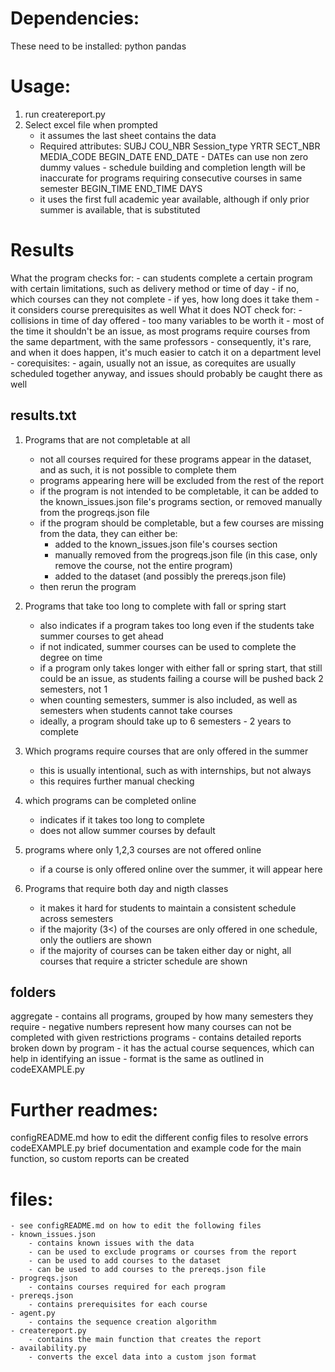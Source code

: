 # Dependencies:
These need to be installed:
python
pandas


# Usage:
1. run createreport.py
2. Select excel file when prompted
	- it assumes the last sheet contains the data
	- Required attributes:
		SUBJ
		COU_NBR
		Session_type
		YRTR
		SECT_NBR
		MEDIA_CODE
		BEGIN_DATE
		END_DATE
			- DATEs can use non zero dummy values
			- schedule building and completion length will be inaccurate for programs requiring consecutive courses in same semester
		BEGIN_TIME
		END_TIME
		DAYS
	- it uses the first full academic year available, although if only prior summer is available, that is substituted



# Results
What the program checks for:
	- can students complete a certain program with certain limitations, such as delivery method or time of day
		- if no, which courses can they not complete
		- if yes, how long does it take them
	- it considers course prerequisites as well
What it does NOT check for:
	- collisions in time of day offered
		- too many variables to be worth it
		- most of the time it shouldn't be an issue, as most programs require courses from the same department, with the same professors
		- consequently, it's rare, and when it does happen, it's much easier to catch it on a department level
	- corequisites:
		- again, usually not an issue, as corequites are usually scheduled together anyway, and issues should probably be caught there as well


## results.txt
1. Programs that are not completable at all
	- not all courses required for these programs appear in the dataset, and as such, it is not possible to complete them
	- programs appearing here will be excluded from the rest of the report
	- if the program is not intended to be completable, it can be added to the known_issues.json file's programs section, or removed manually from the progreqs.json file
	- if the program should be completable, but a few courses are missing from the data, they can either be:
		- added to the known_issues.json file's courses section
		- manually removed from the progreqs.json file (in this case, only remove the course, not the entire program)
		- added to the dataset (and possibly the prereqs.json file)
	- then rerun the program

2. Programs that take too long to complete with fall or spring start
	- also indicates if a program takes too long even if the students take summer courses to get ahead
	- if not indicated, summer courses can be used to complete the degree on time
	- if a program only takes longer with either fall or spring start, that still could be an issue, as students failing a course will be pushed back 2 semesters, not 1
	- when counting semesters, summer is also included, as well as semesters when students cannot take courses
	- ideally, a program should take up to 6 semesters - 2 years to complete

3. Which programs require courses that are only offered in the summer
	- this is usually intentional, such as with internships, but not always
	- this requires further manual checking

4. which programs can be completed online
	- indicates if it takes too long to complete
	- does not allow summer courses by default

5. programs where only 1,2,3 courses are not offered online
	- if a course is only offered online over the summer, it will appear here

6. Programs that require both day and nigth classes
	- it makes it hard for students to maintain a consistent schedule across semesters
	- if the majority (3<) of the courses are only offered in one schedule, only the outliers are shown
	- if the majority of courses can be taken either day or night, all courses that require a stricter schedule are shown


## folders
aggregate
	- contains all programs, grouped by how many semesters they require
	- negative numbers represent how many courses can not be completed with given restrictions
programs
	- contains detailed reports broken down by program
	- it has the actual course sequences, which can help in identifying an issue
	- format is the same as outlined in codeEXAMPLE.py


# Further readmes:
configREADME.md
how to edit the different config files to resolve errors
codeEXAMPLE.py
brief documentation and example code for the main function, so custom reports can be created

# files:
	- see configREADME.md on how to edit the following files
	- known_issues.json
		- contains known issues with the data
		- can be used to exclude programs or courses from the report
		- can be used to add courses to the dataset
		- can be used to add courses to the prereqs.json file
	- progreqs.json
		- contains courses required for each program
	- prereqs.json
		- contains prerequisites for each course
	- agent.py
		- contains the sequence creation algorithm
	- createreport.py
		- contains the main function that creates the report
	- availability.py
		- converts the excel data into a custom json format